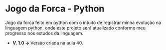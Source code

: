 <h1>Jogo da Forca - Python</h1>

Jogo da forca feito em python com o intuito de registrar minha evolução na linguagem python, onde este projeto será atualizado conforme meu progresso nos estudos da linguagem.
<br>
<ul>
  <li><strong>V. 1.0 -> </strong>Versão criada na aula 40.</li>
</ul>
